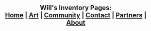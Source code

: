 <h2 align="center">
  <b>Will's Inventory Pages:</b><br>
  <a href="https://willm.ga">Home</a> |
  <a href="https://willm.ga/art">Art</a> |
  <a href="https://willm.ga/community">Community</a> |
  <a href="https://willm.ga/contact">Contact</a> |
  <a href="https://willm.ga/partners">Partners</a> |
    <a href="https://willm.ga/about">About</a>
  <br><br>
</h2>
